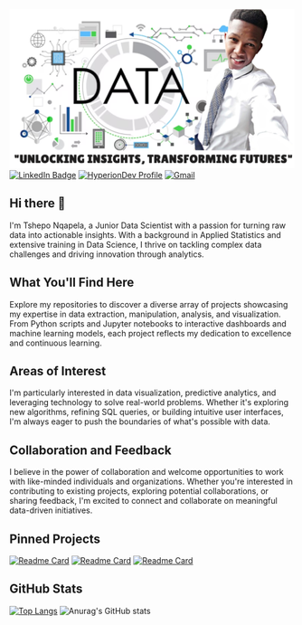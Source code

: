 ![Tshepo's GitHub Banner](https://github.com/Nqapela98/Nqapela98/blob/main/Github%20profile.png)
[![LinkedIn Badge](https://img.shields.io/badge/LinkedIn-Profile-informational?style=flat&logo=linkedin&logoColor=white&color=0D76A8)](https://www.linkedin.com/in/tshepman/)
[![HyperionDev Profile](https://img.shields.io/badge/https%3A%2F%2Fimg.shields.io%2Fbadge%2FHyperionDev-Profile-navy?style=flat&logo=OSF&label=HyperionDev
)](https://www.hyperiondev.com/portfolio/TN23070008879/)
[![Gmail](https://img.shields.io/badge/https%3A%2F%2Fimg.shields.io%2Fbadge%2F-Gmail-%23EA4335?style=flat&logo=Gmail&logoColor=%23EA4335&label=nqapelatshepo.com%40gmail.com)](nqapelatshepo.com@gmail.com)
## Hi there 👋
I'm Tshepo Nqapela, a Junior Data Scientist with a passion for turning raw data into actionable insights. With a background in Applied Statistics and extensive training in Data Science, I thrive on tackling complex data challenges and driving innovation through analytics.

## What You'll Find Here
Explore my repositories to discover a diverse array of projects showcasing my expertise in data extraction, manipulation, analysis, and visualization. From Python scripts and Jupyter notebooks to interactive dashboards and machine learning models, each project reflects my dedication to excellence and continuous learning.

## Areas of Interest
I'm particularly interested in data visualization, predictive analytics, and leveraging technology to solve real-world problems. Whether it's exploring new algorithms, refining SQL queries, or building intuitive user interfaces, I'm always eager to push the boundaries of what's possible with data.

## Collaboration and Feedback
I believe in the power of collaboration and welcome opportunities to work with like-minded individuals and organizations. Whether you're interested in contributing to existing projects, exploring potential collaborations, or sharing feedback, I'm excited to connect and collaborate on meaningful data-driven initiatives.

## Pinned Projects

[![Readme Card](https://github-readme-stats.vercel.app/api/pin/?username=Nqapela98&repo=Working_with_data)](https://github.com/Nqapela98/Working_with_data)
[![Readme Card](https://github-readme-stats.vercel.app/api/pin/?username=Nqapela98&repo=Machine_Learning)](https://github.com/Nqapela98/Machine_Learning)
[![Readme Card](https://github-readme-stats.vercel.app/api/pin/?username=Nqapela98&repo=Project_1-Task_Manager-)](https://github.com/Nqapela98/Project_1-Task_Manager-)

## GitHub Stats
[![Top Langs](https://github-readme-stats.vercel.app/api/top-langs/?username=Nqapela98&layout=donut)](https://github.com/anuraghazra/github-readme-stats)
![Anurag's GitHub stats](https://github-readme-stats.vercel.app/api?username=Nqapela98&show_icons=true)

